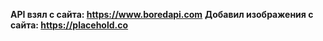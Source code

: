 **API взял с сайта: https://www.boredapi.com**
**Добавил изображения с сайта: https://placehold.co**